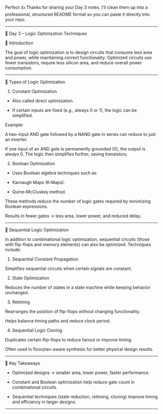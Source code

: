 Perfect 👍 Thanks for sharing your Day 3 notes. I’ll clean them up into a professional, structured README format so you can paste it directly into your repo.


---

📘 Day 3 – Logic Optimization Techniques

🔹 Introduction

The goal of logic optimization is to design circuits that consume less area and power, while maintaining correct functionality. Optimized circuits use fewer transistors, require less silicon area, and reduce overall power consumption.


---

🔹 Types of Logic Optimization

1. Constant Optimization

* Also called direct optimization.

* If certain inputs are fixed (e.g., always 0 or 1), the logic can be simplified.

Example:

A two-input AND gate followed by a NAND gate in series can reduce to just an inverter.

If one input of an AND gate is permanently grounded (0), the output is always 0. The logic then simplifies further, saving transistors.



2. Boolean Optimization

* Uses Boolean algebra techniques such as:

* Karnaugh Maps (K-Maps).

* Quine–McCluskey method.


These methods reduce the number of logic gates required by minimizing Boolean expressions.

Results in fewer gates → less area, lower power, and reduced delay.



---

🔹 Sequential Logic Optimization

In addition to combinational logic optimization, sequential circuits (those with flip-flops and memory elements) can also be optimized. Techniques include:

1. Sequential Constant Propagation

  Simplifies sequential circuits when       certain signals are constant.



2. State Optimization

  Reduces the number of states in a state machine while keeping behavior unchanged.



3. Retiming

  Rearranges the position of flip-flops   without changing functionality.

  Helps balance timing paths and reduce clock period.



4. Sequential Logic Cloning

  Duplicates certain flip-flops to reduce fanout or improve timing.

  Often used in floorplan-aware synthesis for better physical design results.


---

🔹 Key Takeaways

* Optimized designs → smaller area, lower power, faster performance.

* Constant and Boolean optimization help reduce gate count in combinational circuits.

* Sequential techniques (state reduction, retiming, cloning) improve timing and efficiency in larger designs.



---
